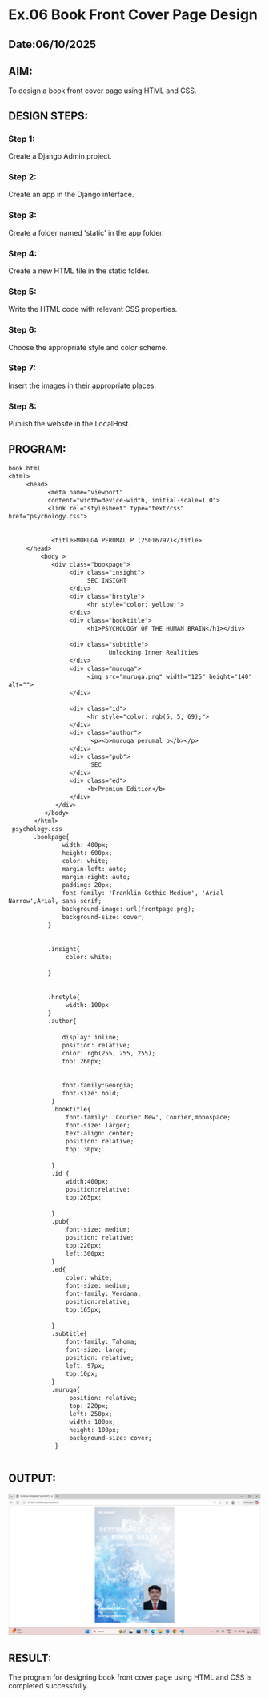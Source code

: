# Ex.06 Book Front Cover Page Design
## Date:06/10/2025

## AIM:
To design a book front cover page using HTML and CSS.

## DESIGN STEPS:

### Step 1:
Create a Django Admin project.

### Step 2:
Create an app in the Django interface.

### Step 3:
Create a folder named 'static' in the app folder.

### Step 4:
Create a new HTML file in the static folder.

### Step 5:
Write the HTML code with relevant CSS properties.

### Step 6:
Choose the appropriate style and color scheme.

### Step 7:
Insert the images in their appropriate places.

### Step 8:
Publish the website in the LocalHost.

## PROGRAM:
```
book.html
<html>
     <head>
           <meta name="viewport"
           content="width=device-width, initial-scale=1.0">
           <link rel="stylesheet" type="text/css" href="psychology.css">
            
           
            <title>MURUGA PERUMAL P (25016797)</title>
     </head>
         <body >
            <div class="bookpage">
                 <div class="insight">
                      SEC INSIGHT
                 </div>
                 <div class="hrstyle">
                      <hr style="color: yellow;">
                 </div>
                 <div class="booktitle">
                      <h1>PSYCHOLOGY OF THE HUMAN BRAIN</h1></div>

                 <div class="subtitle">
                            Unlocking Inner Realities
                 </div>
                 <div class="muruga">
                      <img src="muruga.png" width="125" height="140" alt="">
                 </div>
                 
                 <div class="id">
                      <hr style="color: rgb(5, 5, 69);">
                 </div>
                 <div class="author">
                       <p><b>muruga perumal p</b></p>
                 </div>
                 <div class="pub">
                       SEC
                 </div>
                 <div class="ed">
                      <b>Premium Edition</b>
                 </div>
             </div>
          </body>
       </html>
 psychology.css
       .bookpage{
               width: 400px;
               height: 600px;
               color: white;
               margin-left: auto;
               margin-right: auto;
               padding: 20px;
               font-family: 'Franklin Gothic Medium', 'Arial Narrow',Arial, sans-serif;
               background-image: url(frontpage.png);
               background-size: cover;
           }


           .insight{
                color: white;

           }


           .hrstyle{
                width: 100px
           }
           .author{

               display: inline;
               position: relative;
               color: rgb(255, 255, 255);
               top: 260px;
              

               font-family:Georgia;
               font-size: bold;
            }
            .booktitle{
                font-family: 'Courier New', Courier,monospace;
                font-size: larger;
                text-align: center;
                position: relative;
                top: 30px;

            }
            .id {
                width:400px;
                position:relative;
                top:265px;

            }
            .pub{
                font-size: medium;
                position: relative;
                top:220px;
                left:300px;
            }
            .ed{
                color: white;
                font-size: medium;
                font-family: Verdana;
                position:relative;
                top:165px;
            
            }
            .subtitle{
                font-family: Tahoma;
                font-size: large;
                position: relative;
                left: 97px;
                top:10px;
            }
            .muruga{
                 position: relative;
                 top: 220px;
                 left: 250px;
                 width: 100px;
                 height: 100px;
                 background-size: cover;
             }
                  
```
## OUTPUT:
![alt text](<Screenshot (47).png>)

## RESULT:
The program for designing book front cover page using HTML and CSS is completed successfully.
